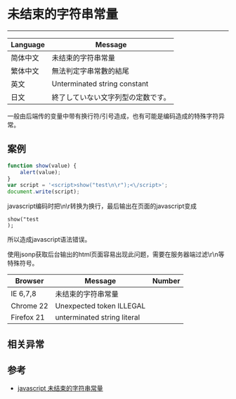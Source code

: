 
# 未结束的字符串常量

----

| Language | Message                            |
|----------|------------------------------------|
| 简体中文 | 未结束的字符串常量                 |
| 繁体中文 | 無法判定字串常數的結尾             |
| 英文     | Unterminated string constant       |
| 日文     | 終了していない文字列型の定数です。 |

一般由后端传的变量中带有换行符/引号造成，也有可能是编码造成的特殊字符异常。

## 案例

```javascript
function show(value) {
    alert(value);
}
var script = '<script>show("test\n\r");<\/script>';
document.write(script);
```

javascript编码时把\n\r转换为换行，最后输出在页面的javascript变成

```
show("test
);
```

所以造成javascript语法错误。

使用jsonp获取后台输出的html页面容易出现此问题，需要在服务器端过滤\r\n等特殊符号。

| Browser    | Message                                                                                        | Number |
|------------|------------------------------------------------------------------------------------------------|--------|
| IE 6,7,8   | 未结束的字符串常量                                                                             |        |
| Chrome 22  | Unexpected token ILLEGAL                                                                       |        |
| Firefox 21 | unterminated string literal                                                                    |        |

## 相关异常


## 参考

* [javascript 未结束的字符串常量](http://www.emool.cn/archives/y2008/140.html)
